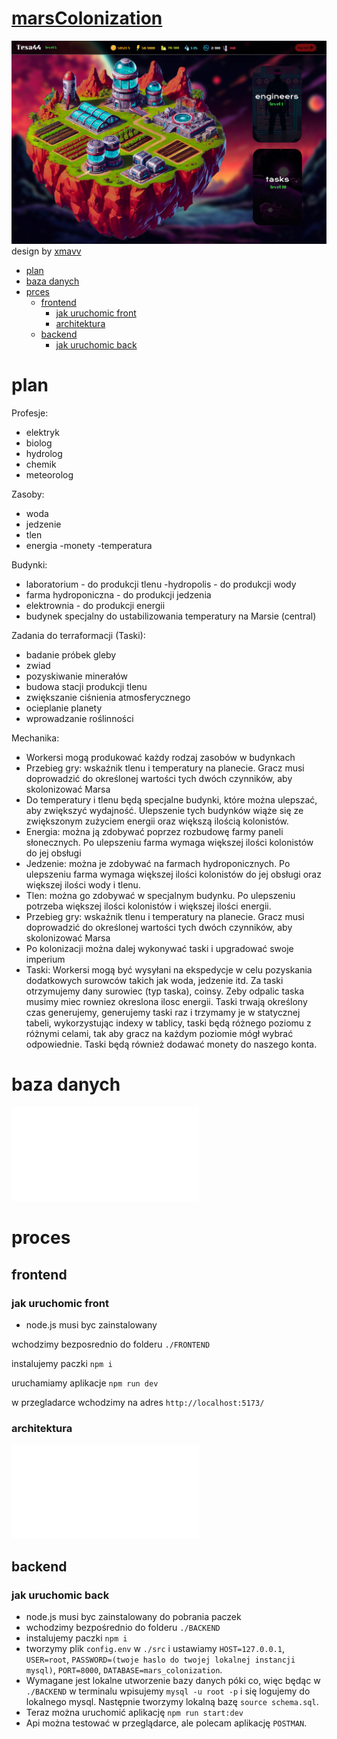 # [marsColonization](https://xmavv-marsColonization.netlify.app/)

![design preview](./preview.png)
design by [xmavv](https://github.com/xmavv)

- [plan](#plan)
- [baza danych](#baza-danych)
- [prces](#proces)
    - [frontend](#frontend)
        - [jak uruchomic front](#jak-uruchomic-front)
        - [architektura](#architektura)
    - [backend](#backend)
        - [jak uruchomic back](#jak-uruchomic-back)

# plan

Profesje:
- elektryk
- biolog
- hydrolog
- chemik
- meteorolog

Zasoby:
- woda
- jedzenie
- tlen
- energia
-monety
-temperatura

Budynki:
- laboratorium - do produkcji tlenu
-hydropolis - do produkcji wody
- farma hydroponiczna - do produkcji jedzenia
- elektrownia - do produkcji energii
- budynek specjalny do ustabilizowania temperatury na Marsie (central)

Zadania do terraformacji (Taski):
- badanie próbek gleby
- zwiad
- pozyskiwanie minerałów
- budowa stacji produkcji tlenu
- zwiększanie ciśnienia atmosferycznego
- ocieplanie planety
- wprowadzanie roślinności

Mechanika:
- Workersi mogą produkować każdy rodzaj zasobów w budynkach
- Przebieg gry: wskaźnik tlenu i temperatury na planecie. Gracz musi doprowadzić do określonej wartości tych dwóch czynników, aby skolonizować Marsa
- Do temperatury i tlenu będą specjalne budynki, które można ulepszać, aby zwiększyć wydajność. Ulepszenie tych budynków wiąże się ze zwiększonym zużyciem energii oraz większą ilością kolonistów.
- Energia: można ją zdobywać poprzez rozbudowę farmy paneli słonecznych. Po ulepszeniu farma wymaga większej ilości kolonistów do jej obsługi
- Jedzenie: można je zdobywać na farmach hydroponicznych. Po ulepszeniu farma wymaga większej ilości kolonistów do jej obsługi oraz większej ilości wody i tlenu.
- Tlen: można go zdobywać w specjalnym budynku. Po ulepszeniu potrzeba większej ilości kolonistów i większej ilości energii.
- Przebieg gry: wskaźnik tlenu i temperatury na planecie. Gracz musi doprowadzić do określonej wartości tych dwóch czynników, aby skolonizować Marsa
- Po kolonizacji można dalej wykonywać taski i upgradować swoje imperium
- Taski: Workersi mogą być wysyłani na ekspedycje w celu pozyskania dodatkowych surowców takich jak woda, jedzenie itd. Za taski otrzymujemy dany surowiec (typ taska), coinsy. Zeby odpalic taska musimy miec rowniez okreslona ilosc energii. Taski trwają określony czas generujemy, generujemy taski raz i trzymamy je w statycznej tabeli, wykorzystując indexy w tablicy, taski będą różnego poziomu z różnymi celami, tak aby gracz na każdym poziomie mógł wybrać odpowiednie. Taski będą również dodawać monety do naszego konta.

# baza danych

![baza danych](./data_base_diagram.pdf)

# proces

## frontend

### jak uruchomic front

- node.js musi byc zainstalowany

wchodzimy bezposrednio do folderu `./FRONTEND`

instalujemy paczki `npm i`

uruchamiamy aplikacje `npm run dev`

w przegladarce wchodzimy na adres `http://localhost:5173/`

### architektura 

![front architecture](./front-architecture.pdf)

## backend

### jak uruchomic back

- node.js musi byc zainstalowany do pobrania paczek
- wchodzimy bezpośrednio do folderu `./BACKEND`
- instalujemy paczki `npm i`
- tworzymy plik `config.env` w `./src` i ustawiamy `HOST=127.0.0.1`, `USER=root`, `PASSWORD=(twoje haslo do twojej lokalnej instancji mysql)`,  `PORT=8000`, `DATABASE=mars_colonization`.
- Wymagane jest lokalne utworzenie bazy danych póki co, więc będąc w `./BACKEND` w terminalu wpisujemy `mysql -u root -p` i się logujemy do lokalnego mysql. Następnie tworzymy lokalną bazę `source schema.sql`.
- Teraz można uruchomić aplikację `npm run start:dev`
- Api można testować w przeglądarce, ale polecam aplikację `POSTMAN`.
